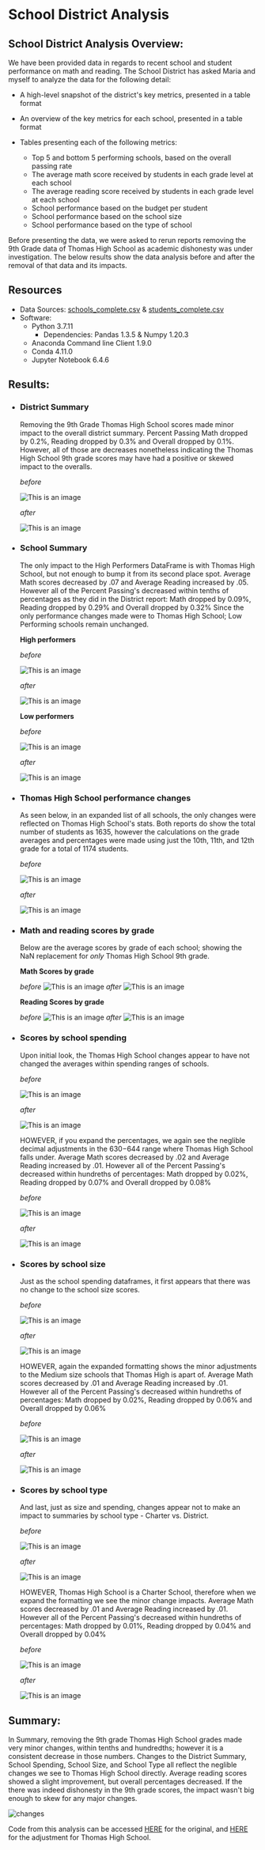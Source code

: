 # School District Analysis

## School District Analysis Overview:

We have been provided data in regards to recent school and student performance on math and reading.  The School District has asked Maria and myself to analyze the data for the following detail:

- A high-level snapshot of the district's key metrics, presented in a table format
- An overview of the key metrics for each school, presented in a table format
- Tables presenting each of the following metrics:

    - Top 5 and bottom 5 performing schools, based on the overall passing rate
    - The average math score received by students in each grade level at each school
    - The average reading score received by students in each grade level at each school
    - School performance based on the budget per student
    - School performance based on the school size 
    - School performance based on the type of school

Before presenting the data, we were asked to rerun reports removing the 9th Grade data of Thomas High School as academic dishonesty was under investigation.  The below results show the data analysis before and after the removal of that data and its impacts.

## Resources

- Data Sources: [schools_complete.csv](https://github.com/catsdata/School_District_Analysis/blob/main/Resources/schools_complete.csv) & [students_complete.csv](https://github.com/catsdata/School_District_Analysis/blob/main/Resources/students_complete.csv)
- Software: 
    - Python 3.7.11
        - Dependencies: Pandas 1.3.5 & Numpy 1.20.3  
    - Anaconda Command line Client 1.9.0
    - Conda 4.11.0
    - Jupyter Notebook 6.4.6

## Results: 


-   ### **District Summary**

    Removing the 9th Grade Thomas High School scores made minor impact to the overall district summary.  Percent Passing Math dropped by 0.2%, Reading dropped by 0.3% and Overall dropped by 0.1%.  However, all of those are decreases nonetheless indicating the Thomas High School 9th grade scores may have had a positive or skewed impact to the overalls.

     *before*
     
     ![This is an image](https://github.com/catsdata/School_District_Analysis/blob/main/Resources/district_mod.PNG)
     
     *after*
     
     ![This is an image](https://github.com/catsdata/School_District_Analysis/blob/main/Resources/district_chal.PNG)

-   ### **School Summary**
    
    The only impact to the High Performers DataFrame is with Thomas High School, but not enough to bump it from its second place spot.  Average Math scores decreased by .07 and Average Reading increased by .05.  However all of the Percent Passing's decreased within tenths of percentages as they did in the District report: Math dropped by 0.09%, Reading dropped by 0.29% and Overall dropped by 0.32%   Since the only performance changes made were to Thomas High School; Low Performing schools remain unchanged.
    
    **High performers**
    
     *before*
     
    ![This is an image](https://github.com/catsdata/School_District_Analysis/blob/main/Resources/highperform_mod.PNG)
    
     *after*
     
    ![This is an image](https://github.com/catsdata/School_District_Analysis/blob/main/Resources/highperform_chal.PNG)
    
    **Low performers**

     *before*
     
    ![This is an image](https://github.com/catsdata/School_District_Analysis/blob/main/Resources/lowperform_mod.PNG)
    
     *after*
     
    ![This is an image](https://github.com/catsdata/School_District_Analysis/blob/main/Resources/lowperform_chal.PNG)

-   ### **Thomas High School performance changes**

    As seen below, in an expanded list of all schools, the only changes were reflected on Thomas High School's stats.  Both reports do show the total number of students as 1635, however the calculations on the grade averages and percentages were made using just the 10th, 11th, and 12th grade for a total of 1174 students.

     *before*
     
    ![This is an image](https://github.com/catsdata/School_District_Analysis/blob/main/Resources/schoolsummary_mod.PNG)
    
     *after*
     
    ![This is an image](https://github.com/catsdata/School_District_Analysis/blob/main/Resources/schoolsummary_chal.PNG)
    
-   ### **Math and reading scores by grade**
    
    Below are the average scores by grade of each school; showing the NaN replacement for *only* Thomas High School 9th grade.
    
    **Math Scores by grade**
    
     *before* ![This is an image](https://github.com/catsdata/School_District_Analysis/blob/main/Resources/mathbygrade_mod.PNG) *after* ![This is an image](https://github.com/catsdata/School_District_Analysis/blob/main/Resources/mathbygrade_chal.PNG)

    **Reading Scores by grade**
    
     *before* ![This is an image](https://github.com/catsdata/School_District_Analysis/blob/main/Resources/readingbygrade_mod.PNG) *after* ![This is an image](https://github.com/catsdata/School_District_Analysis/blob/main/Resources/readingbygrade_chal.PNG)

-   ### **Scores by school spending**

    Upon initial look, the Thomas High School changes appear to have not changed the averages within spending ranges of schools.

     *before*
     
    ![This is an image](https://github.com/catsdata/School_District_Analysis/blob/main/Resources/scoresbyspend_mod1.PNG)
    
     *after*
     
    ![This is an image](https://github.com/catsdata/School_District_Analysis/blob/main/Resources/scoresbyspend_chal1.PNG)
    
    HOWEVER, if you expand the percentages, we again see the neglible decimal adjustments in the $630-$644 range where Thomas High School falls under.  Average Math scores decreased by .02 and Average Reading increased by .01.  However all of the Percent Passing's decreased within hundreths of percentages: Math dropped by 0.02%, Reading dropped by 0.07% and Overall dropped by 0.08%
    
     *before*
     
    ![This is an image](https://github.com/catsdata/School_District_Analysis/blob/main/Resources/scoresbyspend_mod2.PNG)
    
     *after*
     
    ![This is an image](https://github.com/catsdata/School_District_Analysis/blob/main/Resources/scoresbyspend_chal2.PNG)
    
-   ### **Scores by school size**

    Just as the school spending dataframes, it first appears that there was no change to the school size scores.

     *before*
     
    ![This is an image](https://github.com/catsdata/School_District_Analysis/blob/main/Resources/scoresbysize_mod1.PNG)
    
     *after*
     
    ![This is an image](https://github.com/catsdata/School_District_Analysis/blob/main/Resources/scoresbysize_chal1.PNG)
    
    HOWEVER, again the expanded formatting shows the minor adjustments to the Medium size schools that Thomas High is apart of.  Average Math scores decreased by .01 and Average Reading increased by .01.  However all of the Percent Passing's decreased within hundreths of percentages: Math dropped by 0.02%, Reading dropped by 0.06% and Overall dropped by 0.06%
    
     *before*
     
    ![This is an image](https://github.com/catsdata/School_District_Analysis/blob/main/Resources/scoresbysize_mod2.PNG)
    
     *after*
     
    ![This is an image](https://github.com/catsdata/School_District_Analysis/blob/main/Resources/scoresbysize_chal2.PNG)

-   ### **Scores by school type**

    And last, just as size and spending, changes appear not to make an impact to summaries by school type - Charter vs. District.

     *before*
     
    ![This is an image](https://github.com/catsdata/School_District_Analysis/blob/main/Resources/scoresbytype_mod1.PNG)
    
     *after*
     
    ![This is an image](https://github.com/catsdata/School_District_Analysis/blob/main/Resources/scoresbytype_chal1.PNG)
    
    HOWEVER, Thomas High School is a Charter School, therefore when we expand the formatting we see the minor change impacts.  Average Math scores decreased by .01 and Average Reading increased by .01.  However all of the Percent Passing's decreased within hundreths of percentages: Math dropped by 0.01%, Reading dropped by 0.04% and Overall dropped by 0.04%
    
     *before*
     
    ![This is an image](https://github.com/catsdata/School_District_Analysis/blob/main/Resources/scoresbytype_mod2.PNG)
    
     *after*
     
    ![This is an image](https://github.com/catsdata/School_District_Analysis/blob/main/Resources/scoresbytype_chal2.PNG)

## Summary: 

In Summary, removing the 9th grade Thomas High School grades made very minor changes, within tenths and hundredths; however it is a consistent decrease in those numbers.  Changes to the District Summary, School Spending, School Size, and School Type all reflect the neglible changes we see to Thomas High School directly.  Average reading scores showed a slight improvement, but overall percentages decreased.  If the there was indeed dishonesty in the 9th grade scores, the impact wasn't big enough to skew for any major changes.

![changes](https://github.com/catsdata/School_District_Analysis/blob/main/Resources/changes.PNG)

Code  from this analysis can be accessed [HERE](https://github.com/catsdata/School_District_Analysis/blob/main/PyCitySchools.ipynb) for the original, and [HERE](https://github.com/catsdata/School_District_Analysis/blob/main/PyCitySchools_Challenge.ipynb) for the adjustment for Thomas High School.
